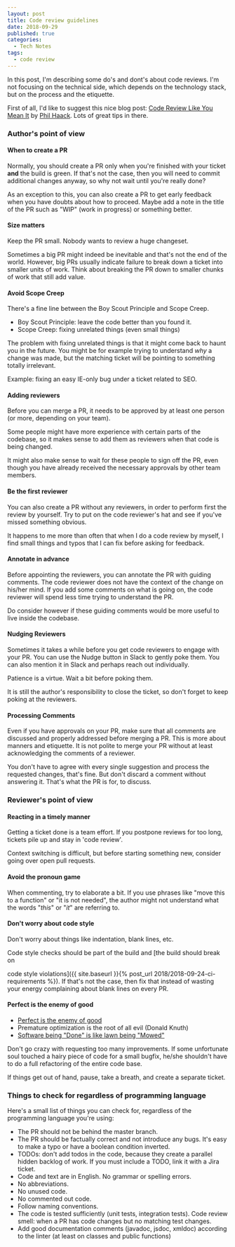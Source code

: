 ```yaml
---
layout: post
title: Code review guidelines
date: 2018-09-29
published: true
categories:
  - Tech Notes
tags:
  - code review
---
```


In this post, I'm describing some do's and dont's about code reviews. I'm not
focusing on the technical side, which depends on the technology stack, but on
the process and the etiquette.

First of all, I'd like to suggest this nice blog post: [Code Review Like You
Mean
It](https://haacked.com/archive/2013/10/28/code-review-like-you-mean-it.aspx/)
by [Phil Haack](https://haacked.com/). Lots of great tips in there.

### Author's point of view

#### When to create a PR

Normally, you should create a PR only when you're finished with your ticket
**and** the build is green. If that's not the case, then you will need to
commit additional changes anyway, so why not wait until you're really done?

As an exception to this, you can also create a PR to get early feedback
when you have doubts about how to proceed. Maybe add a note in the title of the
PR such as "WIP" (work in progress) or something better.

#### Size matters

Keep the PR small. Nobody wants to review a huge changeset.

Sometimes a big PR might indeed be inevitable and that's not the end of the
world. However, big PRs usually indicate failure to break down a ticket into
smaller units of work. Think about breaking the PR down to smaller chunks of
work that still add value.

#### Avoid Scope Creep

There's a fine line between the Boy Scout Principle and Scope Creep.

- Boy Scout Principle: leave the code better than you found it.
- Scope Creep: fixing unrelated things (even small things)

The problem with fixing unrelated things is that it might come back to haunt you
in the future. You might be for example trying to understand _why_ a change was
made, but the matching ticket will be pointing to something totally irrelevant.

Example: fixing an easy IE-only bug under a ticket related to SEO.

#### Adding reviewers

Before you can merge a PR, it needs to be approved by at least one person (or
more, depending on your team).

Some people might have more experience with certain parts of the codebase,
so it makes sense to add them as reviewers when that code is being changed.

It might also make sense to wait for these people to sign off the PR, even
though you have already received the necessary approvals by other team members.

#### Be the first reviewer

You can also create a PR without any reviewers, in order to perform first the
review by yourself. Try to put on the code reviewer's hat and see if you've
missed something obvious.

It happens to me more than often that when I do a code review by myself, I find
small things and typos that I can fix before asking for feedback.

#### Annotate in advance

Before appointing the reviewers, you can annotate the PR with guiding comments.
The code reviewer does not have the context of the change on his/her mind. If
you add some comments on what is going on, the code reviewer will spend less
time trying to understand the PR.

Do consider however if these guiding comments would be more useful to live
inside the codebase.

#### Nudging Reviewers

Sometimes it takes a while before you get code reviewers to engage with your PR.
You can use the Nudge button in Slack to gently poke them. You can also mention
it in Slack and perhaps reach out individually.

Patience is a virtue. Wait a bit before poking them.

It is still the author's responsibility to close the ticket, so don't forget to
keep poking at the reviewers.

#### Processing Comments

Even if you have approvals on your PR, make sure that all comments are discussed
and properly addressed before merging a PR. This is more about manners and
etiquette. It is not polite to merge your PR without at least acknowledging the
comments of a reviewer.

You don't have to agree with every single suggestion and process the requested
changes, that's fine. But don't discard a comment without answering it. That's
what the PR is for, to discuss.

### Reviewer's point of view

#### Reacting in a timely manner

Getting a ticket done is a team effort. If you postpone reviews for too long,
tickets pile up and stay in 'code review'.

Context switching is difficult, but before starting something new, consider
going over open pull requests.

#### Avoid the pronoun game

When commenting, try to elaborate a bit. If you use phrases like "move this to a
function" or "it is not needed", the author might not understand what the words
"_this_" or "_it_" are referring to.

#### Don't worry about code style

Don't worry about things like indentation, blank lines, etc.

Code style checks should be part of the build and [the build should break on

code style violations]({{ site.baseurl }}{% post_url
2018/2018-09-24-ci-requirements %}). If that's not the case, then fix that
instead of wasting your energy complaining about blank lines on every PR.

#### Perfect is the enemy of good

- [Perfect is the enemy of good](https://en.wikipedia.org/wiki/Perfect_is_the_enemy_of_good)
- Premature optimization is the root of all evil (Donald Knuth)
- [Software being "Done" is like lawn being "Mowed"](https://twitter.com/ourfounder/status/770075137332932608)

Don't go crazy with requesting too many improvements. If some unfortunate soul
touched a hairy piece of code for a small bugfix, he/she shouldn't have to do
a full refactoring of the entire code base.

If things get out of hand, pause, take a breath, and create a separate ticket.

### Things to check for regardless of programming language

Here's a small list of things you can check for, regardless of the programming
language you're using:

- The PR should not be behind the master branch.
- The PR should be factually correct and not introduce any bugs. It's easy to
  make a typo or have a boolean condition inverted.
- TODOs: don't add todos in the code, because they create a parallel hidden
  backlog of work. If you must include a TODO, link it with a Jira ticket.
- Code and text are in English. No grammar or spelling errors.
- No abbreviations.
- No unused code.
- No commented out code.
- Follow naming conventions.
- The code is tested sufficiently (unit tests, integration tests). Code review
  smell: when a PR has code changes but no matching test changes.
- Add good documentation comments (javadoc, jsdoc, xmldoc) according to the
  linter (at least on classes and public functions)

